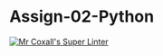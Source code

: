 # Assign-02-Python
[![Mr Coxall's Super Linter](https://github.com/ICS3U-C-Programming-Serge-H/Assign-02-Python/workflows/Mr%20Coxall's%20Super%20Linter/badge.svg)](https://github.com/ICS3U-C-Programming-Serge-H/Assign-02-Python/actions/)
